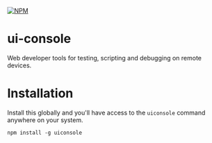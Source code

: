 [![NPM](https://nodei.co/npm/uiconsole.png)](https://nodei.co/npm/uiconsole/)

ui-console
==========

Web developer tools for testing, scripting and debugging on remote devices.


Installation
============

Install this globally and you'll have access to the `uiconsole` command anywhere on your system.

    npm install -g uiconsole